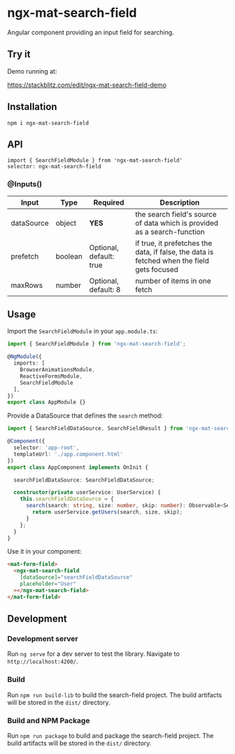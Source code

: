 # ngx-mat-search-field

Angular component providing an input field for searching.

## Try it

Demo running at:

https://stackblitz.com/edit/ngx-mat-search-field-demo

## Installation

```
npm i ngx-mat-search-field
```

## API

`import { SearchFieldModule } from 'ngx-mat-search-field'`<br>
`selector: ngx-mat-search-field`

### @Inputs()

| Input            | Type    | Required                   | Description                                                                                               |
| ---------------- | ------- | -------------------------- | --------------------------------------------------------------------------------------------------------- |
| dataSource           | object  | **YES**                    | the search field's source of data which is provided as a search-function |
| prefetch     | boolean  | Optional, default: true     | if true, it prefetches the data, if false, the data is fetched when the field gets focused  |
| maxRows     | number  | Optional, default: 8     | number of items in one fetch  |

## Usage

Import the `SearchFieldModule` in your `app.module.ts`:
```typescript
import { SearchFieldModule } from 'ngx-mat-search-field';

@NgModule({
  imports: [
    BrowserAnimationsModule,
    ReactiveFormsModule,
    SearchFieldModule
  ],
})
export class AppModule {}
```

Provide a DataSource that defines the `search` method:

```typescript
import { SearchFieldDataSource, SearchFieldResult } from 'ngx-mat-search-field';

@Component({
  selector: 'app-root',
  templateUrl: './app.component.html'
})
export class AppComponent implements OnInit {

  searchFieldDataSource: SearchFieldDataSource;

  constructor(private userService: UserService) {
    this.searchFieldDataSource = {
      search(search: string, size: number, skip: number): Observable<SearchFieldResult> {
        return userService.getUsers(search, size, skip);
      }
    };
  }
}
```

Use it in your component:

```html
<mat-form-field>
  <ngx-mat-search-field
    [dataSource]="searchFieldDataSource"
    placeholder="User"
  ></ngx-mat-search-field>
</mat-form-field>
```

## Development

### Development server

Run `ng serve` for a dev server to test the library. Navigate to `http://localhost:4200/`.

### Build

Run `npm run build-lib` to build the search-field project. The build artifacts will be stored in the `dist/` directory.

### Build and NPM Package

Run `npm run package` to build and package the search-field project. The build artifacts will be stored in the `dist/` directory.

